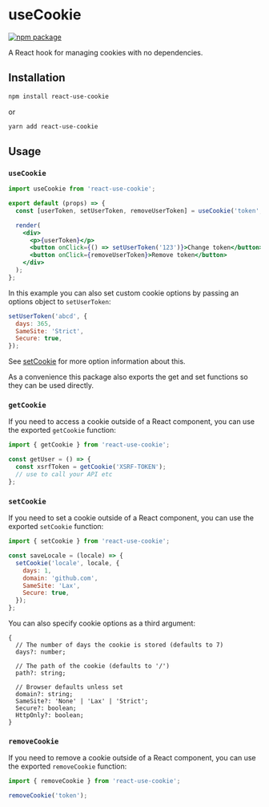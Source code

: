 # useCookie

[![npm package][npm-badge]][npm]

A React hook for managing cookies with no dependencies.

## Installation

```bash
npm install react-use-cookie
```

or

```bash
yarn add react-use-cookie
```

## Usage

### `useCookie`

```jsx
import useCookie from 'react-use-cookie';

export default (props) => {
  const [userToken, setUserToken, removeUserToken] = useCookie('token', '0');

  render(
    <div>
      <p>{userToken}</p>
      <button onClick={() => setUserToken('123')}>Change token</button>
      <button onClick={removeUserToken}>Remove token</button>
    </div>
  );
};
```

In this example you can also set custom cookie options by passing an options object to `setUserToken`:

```js
setUserToken('abcd', {
  days: 365,
  SameSite: 'Strict',
  Secure: true,
});
```

See [setCookie](#setcookie) for more option information about this.

As a convenience this package also exports the get and set functions so they can be used directly.

### `getCookie`

If you need to access a cookie outside of a React component, you can use the
exported `getCookie` function:

```js
import { getCookie } from 'react-use-cookie';

const getUser = () => {
  const xsrfToken = getCookie('XSRF-TOKEN');
  // use to call your API etc
};
```

### `setCookie`

If you need to set a cookie outside of a React component, you can use the
exported `setCookie` function:

```js
import { setCookie } from 'react-use-cookie';

const saveLocale = (locale) => {
  setCookie('locale', locale, {
    days: 1,
    domain: 'github.com',
    SameSite: 'Lax',
    Secure: true,
  });
};
```

You can also specify cookie options as a third argument:

```tsx
{
  // The number of days the cookie is stored (defaults to 7)
  days?: number;

  // The path of the cookie (defaults to '/')
  path?: string;

  // Browser defaults unless set
  domain?: string;
  SameSite?: 'None' | 'Lax' | 'Strict';
  Secure?: boolean;
  HttpOnly?: boolean;
}
```

### `removeCookie`

If you need to remove a cookie outside of a React component, you can use the
exported `removeCookie` function:

```js
import { removeCookie } from 'react-use-cookie';

removeCookie('token');
```

[npm-badge]: https://img.shields.io/npm/v/react-use-cookie.svg
[npm]: https://www.npmjs.org/package/react-use-cookie

